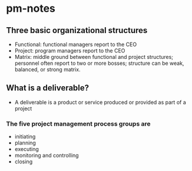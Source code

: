 # pm-notes
## Three basic organizational structures
* Functional: functional managers report to the CEO
* Project: program managers report to the CEO
* Matrix: middle ground between functional and project structures; personnel often report to two or more bosses; structure can be weak, balanced, or strong matrix.
## What is a deliverable?
* A deliverable is a product or service produced or provided as part of a project

### The five project management process groups are
* initiating
*  planning
*  executing
*  monitoring and controlling
*  closing
